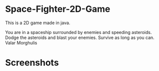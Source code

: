 # Space-Fighter-2D-Game

This is a 2D game made in java.

You are in a spaceship surrounded by enemies and speeding asteroids.
Dodge the asteroids and blast your enemies.
Survive as long as you can.
Valar Morghulis

# Screenshots

<img scr="screenshots/1.png" />
<img scr="screenshots/3.png" />
<img scr="screenshots/4.png" />
<img scr="screenshots/6.png" />
<img scr="screenshots/7.png" />


